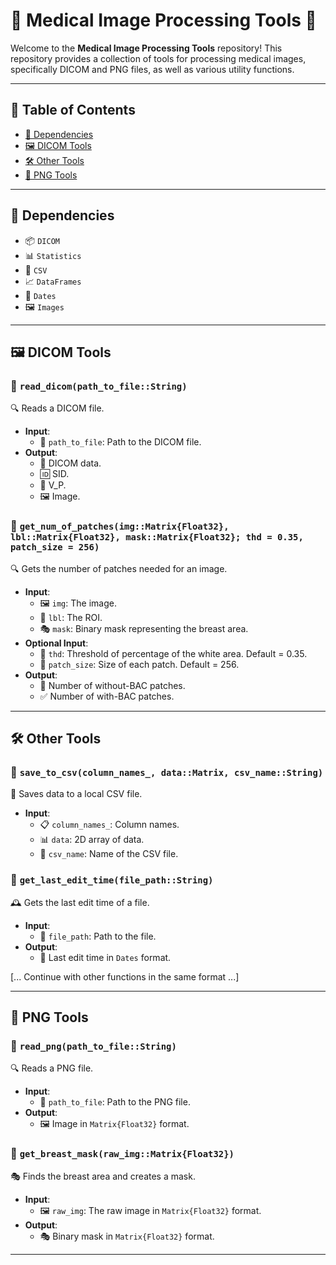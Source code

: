 # 🌟 Medical Image Processing Tools 🌟

Welcome to the **Medical Image Processing Tools** repository! This repository provides a collection of tools for processing medical images, specifically DICOM and PNG files, as well as various utility functions.

---

## 📌 Table of Contents

- [🔧 Dependencies](#dependencies)
- [🖼 DICOM Tools](#dicom-tools)
- [🛠 Other Tools](#other-tools)
- [🎨 PNG Tools](#png-tools)

---

## 🔧 Dependencies

- 📦 `DICOM`
- 📊 `Statistics`
- 📄 `CSV`
- 📈 `DataFrames`
- 📅 `Dates`
- 🖼 `Images`

---

## 🖼 DICOM Tools

### 📖 `read_dicom(path_to_file::String)`

🔍 Reads a DICOM file.

- **Input**:
  - 📂 `path_to_file`: Path to the DICOM file.
- **Output**:
  - 📄 DICOM data.
  - 🆔 SID.
  - 🔑 V_P.
  - 🖼 Image.

### 📖 `get_num_of_patches(img::Matrix{Float32}, lbl::Matrix{Float32}, mask::Matrix{Float32}; thd = 0.35, patch_size = 256)`

🔍 Gets the number of patches needed for an image.

- **Input**:
  - 🖼 `img`: The image.
  - 🎯 `lbl`: The ROI.
  - 🎭 `mask`: Binary mask representing the breast area.
- **Optional Input**:
  - 📏 `thd`: Threshold of percentage of the white area. Default = 0.35.
  - 📐 `patch_size`: Size of each patch. Default = 256.
- **Output**:
  - 🚫 Number of without-BAC patches.
  - ✅ Number of with-BAC patches.

---

## 🛠 Other Tools

### 📖 `save_to_csv(column_names_, data::Matrix, csv_name::String)`

💾 Saves data to a local CSV file.

- **Input**:
  - 📋 `column_names_`: Column names.
  - 📊 `data`: 2D array of data.
  - 📄 `csv_name`: Name of the CSV file.

### 📖 `get_last_edit_time(file_path::String)`

🕰 Gets the last edit time of a file.

- **Input**:
  - 📂 `file_path`: Path to the file.
- **Output**:
  - 📅 Last edit time in `Dates` format.

[... Continue with other functions in the same format ...]

---

## 🎨 PNG Tools

### 📖 `read_png(path_to_file::String)`

🔍 Reads a PNG file.

- **Input**:
  - 📂 `path_to_file`: Path to the PNG file.
- **Output**:
  - 🖼 Image in `Matrix{Float32}` format.

### 📖 `get_breast_mask(raw_img::Matrix{Float32})`

🎭 Finds the breast area and creates a mask.

- **Input**:
  - 🖼 `raw_img`: The raw image in `Matrix{Float32}` format.
- **Output**:
  - 🎭 Binary mask in `Matrix{Float32}` format.

---

